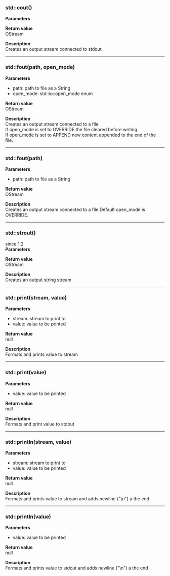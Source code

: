 ### std::cout()
**Parameters**  

**Return value**  
OStream  

**Description**  
Creates an output stream connected to stdout  

---

### std::fout(path, open_mode)
**Parameters**  
* path: path to file as a String
* open_mode: std::io::open_mode enum

**Return value**  
OStream  

**Description**  
Creates an output stream connected to a file  
If open_mode is set to OVERRIDE the file cleared before writing.  
If open_mode is set to APPEND new content appended to the end of the file.   

---

### std::fout(path)
**Parameters**  
* path: path to file as a String

**Return value**  
OStream  

**Description**  
Creates an output stream connected to a file 
Default open_mode is OVERRIDE. 

---

### std::strout()
since 1.2  
**Parameters**  

**Return value**  
OStream  

**Description**  
Creates an output string stream  

---

### std::print(stream, value)
**Parameters**  
* stream: stream to print to
* value: value to be printed

**Return value**  
null  

**Description**  
Formats and prints value to stream  

---

### std::print(value)
**Parameters**  
* value: value to be printed

**Return value**  
null  

**Description**  
Formats and print value to stdout

---

### std::println(stream, value)
**Parameters**  
* stream: stream to print to
* value: value to be printed
 
**Return value**  
null  

**Description**  
Formats and prints value to stream and adds newline ("\n") a the end  

---

### std::println(value)
**Parameters**  
* value: value to be printed
 
**Return value**  
null  

**Description**  
Formats and prints value to stdout and adds newline ("\n") a the end  
